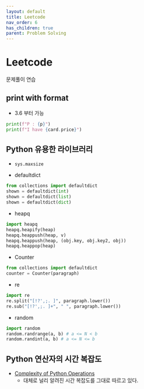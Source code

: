 ```yaml
---
layout: default
title: Leetcode
nav_order: 6
has_children: true
parent: Problem Solving
---
```


# Leetcode

문제풀이 연습

## print with format

- 3.6 부터 가능

```python
print(f"P : {p}")
print(f"I have {card.price}")
```

## Python 유용한 라이브러리

- ```sys.maxsize```

- defaultdict

```python
from collections import defaultdict
shown = defaultdict(int)
shown = defaultdict(list)
shown = defaultdict(dict)
```

- heapq

```python
import heapq
heapq.heapify(heap)
heapq.heappush(heap, v)
heapq.heappush(heap, (obj.key, obj.key2, obj))
heapq.heappop(heap)
```

- Counter

```python
from collections import defaultdict
counter = Counter(paragraph)
```

- re

```python
import re
re.split("[!?',;. ]", paragraph.lower())
re.sub("[!?',;. ]+", " ", paragraph.lower())
```

- random

```python
import random
random.randrange(a, b) # a <= N < b
random.randint(a, b) # a <= N <= b
```

## Python 연산자의 시간 복잡도

- [Complexity of Python Operations](https://www.ics.uci.edu/~pattis/ICS-33/lectures/complexitypython.txt)
  - 대체로 널리 알려진 시간 복잡도를 그대로 따르고 있다.

